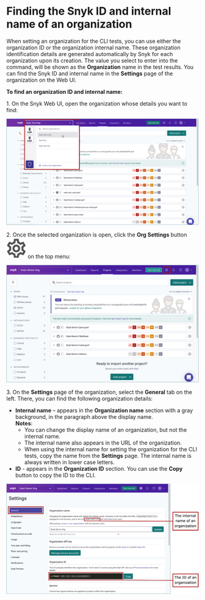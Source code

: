 # Finding the Snyk ID and internal name of an organization

When setting an organization for the CLI tests, you can use either the organization ID or the organization internal name. These organization identification details are generated automatically by Snyk for each organization upon its creation. The value you select to enter into the command, will be shown as the **Organization** name in the test results. You can find the Snyk ID and internal name in the **Settings** page of the organization on the Web UI.

**To find an organization ID and internal name:**

1\. On the Snyk Web UI, open the organization whose details you want to find:

![](<../../../../.gitbook/assets/Snyk Code - CLI - Org - Selecting from UI.png>)

2\. Once the selected organization is open, click the **Org Settings** button <img src="../../../../.gitbook/assets/Org Settings button - Icon (1) (1) (1) (1) (1) (1) (1) (1) (1) (1) (1) (1) (1) (1) (1) (5).png" alt="" data-size="line"> on the top menu:

![](<../../../../.gitbook/assets/Snyk Code - CLI - Org Settings button.png>)

3\. On the **Settings** page of the organization, select the **General** tab on the left. There, you can find the following organization details:

* **Internal name** – appears in the **Organization name** section with a gray background, in the paragraph above the display name.\
  **Notes**:
  * You can change the display name of an organization, but not the internal name.
  * The internal name also appears in the URL of the organization.
  * When using the internal name for setting the organization for the CLI tests, copy the name from the **Settings** page. The internal name is always written in lower case letters.
* **ID** - appears in the **Organization ID** section. You can use the **Copy** button to copy the ID to the CLI.

![](<../../../../.gitbook/assets/Snyk Code - CLI - Org - Details.png>)
